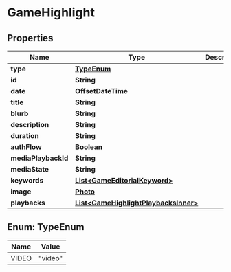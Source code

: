 

# GameHighlight


## Properties

| Name | Type | Description | Notes |
|------------ | ------------- | ------------- | -------------|
|**type** | [**TypeEnum**](#TypeEnum) |  |  [optional] |
|**id** | **String** |  |  [optional] |
|**date** | **OffsetDateTime** |  |  [optional] |
|**title** | **String** |  |  [optional] |
|**blurb** | **String** |  |  [optional] |
|**description** | **String** |  |  [optional] |
|**duration** | **String** |  |  [optional] |
|**authFlow** | **Boolean** |  |  [optional] |
|**mediaPlaybackId** | **String** |  |  [optional] |
|**mediaState** | **String** |  |  [optional] |
|**keywords** | [**List&lt;GameEditorialKeyword&gt;**](GameEditorialKeyword.md) |  |  [optional] |
|**image** | [**Photo**](Photo.md) |  |  [optional] |
|**playbacks** | [**List&lt;GameHighlightPlaybacksInner&gt;**](GameHighlightPlaybacksInner.md) |  |  [optional] |



## Enum: TypeEnum

| Name | Value |
|---- | -----|
| VIDEO | &quot;video&quot; |



